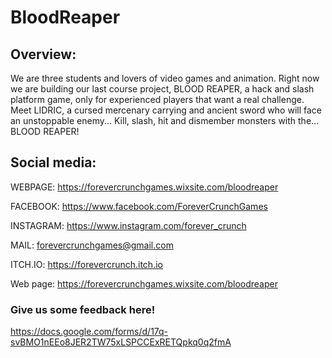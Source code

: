 # BloodReaper
## Overview:

We are three students and lovers of video games and animation.
Right now we are building our last course project, BLOOD REAPER, a hack and slash platform game, only for experienced players that want a real challenge.
Meet LIDRIC, a cursed mercenary carrying and ancient sword who will face an unstoppable enemy... Kill, slash, hit and dismember monsters with the… BLOOD REAPER!

## Social media:

WEBPAGE: https://forevercrunchgames.wixsite.com/bloodreaper

FACEBOOK: https://www.facebook.com/ForeverCrunchGames

INSTAGRAM: https://www.instagram.com/forever_crunch

MAIL: forevercrunchgames@gmail.com

ITCH.IO: https://forevercrunch.itch.io

Web page: https://forevercrunchgames.wixsite.com/bloodreaper

### Give us some feedback here!

https://docs.google.com/forms/d/17q-svBMO1nEEo8JER2TW75xLSPCCExRETQpkq0q2fmA
